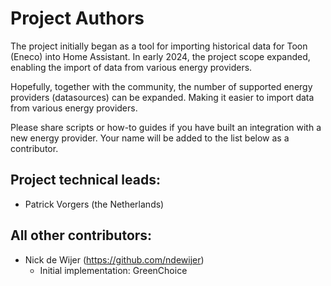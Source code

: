 Project Authors
===============

The project initially began as a tool for importing historical data for Toon (Eneco) into Home Assistant. In early 2024, the project scope expanded, enabling the import of data from various energy providers.

Hopefully, together with the community, the number of supported energy providers (datasources) can be expanded. Making it easier to import data from various energy providers.

Please share scripts or how-to guides if you have built an integration with a new energy provider. Your name will be added to the list below as a contributor.

## Project technical leads:

* Patrick Vorgers (the Netherlands)

## All other contributors:

* Nick de Wijer (https://github.com/ndewijer)
    * Initial implementation: GreenChoice